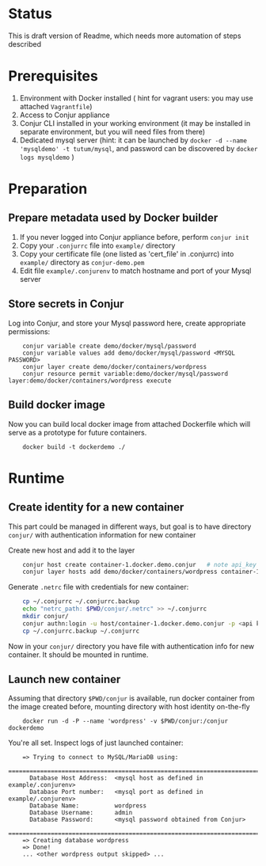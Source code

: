 # Status

This is draft version of Readme, which needs more automation of steps described

# Prerequisites

1. Environment with Docker installed ( hint for vagrant users: you may use attached `Vagrantfile`)
2. Access to Conjur appliance 
3. Conjur CLI installed in your working environment (it may be installed in separate environment, but you will need files from there)
4. Dedicated mysql server (hint: it can be launched by `docker -d --name 'mysqldemo' -t tutum/mysql`, and password can be discovered by `docker logs mysqldemo` )

# Preparation 

## Prepare metadata used by Docker builder

1. If you never logged into Conjur appliance before, perform `conjur init`
2. Copy your `.conjurrc` file into `example/` directory 
3. Copy your certificate file (one listed as 'cert_file' in .conjurrc) into `example/` directory as `conjur-demo.pem`
4. Edit file `example/.conjurenv` to match hostname and port of your Mysql server

## Store secrets in Conjur 

Log into Conjur, and store your Mysql password here, create appropriate permissions:

```
    conjur variable create demo/docker/mysql/password 
    conjur variable values add demo/docker/mysql/password <MYSQL PASSWORD>
    conjur layer create demo/docker/containers/wordpress 
    conjur resource permit variable:demo/docker/mysql/password layer:demo/docker/containers/wordpress execute
```

## Build docker image 

Now you can build local docker image from attached Dockerfile which will serve as a prototype for future containers. 

```
    docker build -t dockerdemo ./ 
```

# Runtime

## Create identity for a new container

This part could be managed in different ways, but goal is to have directory `conjur/` with authentication information for new container

Create new host and add it to the layer

```bash
    conjur host create container-1.docker.demo.conjur   # note api_key here
    conjur layer hosts add demo/docker/containers/wordpress container-1.docker.demo.conjur  # now this identity is allowed to read credentials
```

Generate `.netrc` file with credentials for new container:

```bash
    cp ~/.conjurrc ~/.conjurrc.backup   
    echo "netrc_path: $PWD/conjur/.netrc" >> ~/.conjurrc
    mkdir conjur/
    conjur authn:login -u host/container-1.docker.demo.conjur -p <api key recorded before>
    cp ~/.conjurrc.backup ~/.conjurrc
```

    
Now in your `conjur/` directory you have file with authentication info for new container. It should be mounted in runtime.

## Launch new container 

Assuming that directory `$PWD/conjur` is available, run docker container from the image created before, mounting directory with host identity on-the-fly

```
    docker run -d -P --name 'wordpress' -v $PWD/conjur:/conjur dockerdemo
```

You're all set. Inspect logs of just launched container:

```
    => Trying to connect to MySQL/MariaDB using:
    ========================================================================
      Database Host Address:  <mysql host as defined in example/.conjurenv>
      Database Port number:   <mysql port as defined in example/.conjurenv>
      Database Name:          wordpress
      Database Username:      admin
      Database Password:      <mysql password obtained from Conjur>
    ========================================================================
    => Creating database wordpress
    => Done!
    ... <other wordpress output skipped> ...
```
